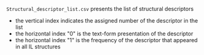 `Structural_descriptor_list.csv` presents the list of structural descriptors

- the vertical index indicates the assigned number of the descriptor in the list
- the horizontal index "0" is the text-form presentation of the descriptor
- the horizontal index "1" is the frequency of the descriptor that appeared in all IL structures
